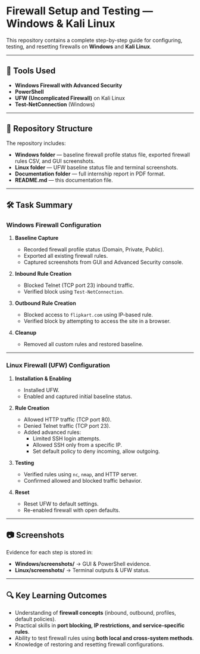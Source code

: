 # Firewall Setup and Testing — Windows & Kali Linux

This repository contains a complete step-by-step guide for configuring, testing, and resetting firewalls on **Windows** and **Kali Linux**.  

---

## 📌 Tools Used
- **Windows Firewall with Advanced Security**
- **PowerShell**
- **UFW (Uncomplicated Firewall)** on Kali Linux
- **Test-NetConnection** (Windows)

---

## 📂 Repository Structure
The repository includes:
- **Windows folder** — baseline firewall profile status file, exported firewall rules CSV, and GUI screenshots.  
- **Linux folder** — UFW baseline status file and terminal screenshots.  
- **Documentation folder** — full internship report in PDF format.  
- **README.md** — this documentation file.
  
---

## 🛠️ Task Summary

### **Windows Firewall Configuration**
1. **Baseline Capture**
   - Recorded firewall profile status (Domain, Private, Public).
   - Exported all existing firewall rules.
   - Captured screenshots from GUI and Advanced Security console.

2. **Inbound Rule Creation**
   - Blocked Telnet (TCP port 23) inbound traffic.
   - Verified block using `Test-NetConnection`.

3. **Outbound Rule Creation**
   - Blocked access to `flipkart.com` using IP-based rule.
   - Verified block by attempting to access the site in a browser.

4. **Cleanup**
   - Removed all custom rules and restored baseline.

---

### **Linux Firewall (UFW) Configuration**
1. **Installation & Enabling**
   - Installed UFW.
   - Enabled and captured initial baseline status.

2. **Rule Creation**
   - Allowed HTTP traffic (TCP port 80).
   - Denied Telnet traffic (TCP port 23).
   - Added advanced rules:
     - Limited SSH login attempts.
     - Allowed SSH only from a specific IP.
     - Set default policy to deny incoming, allow outgoing.

3. **Testing**
   - Verified rules using `nc`, `nmap`, and HTTP server.
   - Confirmed allowed and blocked traffic behavior.

4. **Reset**
   - Reset UFW to default settings.
   - Re-enabled firewall with open defaults.

---

## 📷 Screenshots
Evidence for each step is stored in:
- **Windows/screenshots/** → GUI & PowerShell evidence.
- **Linux/screenshots/** → Terminal outputs & UFW status.

---

## 🔍 Key Learning Outcomes
- Understanding of **firewall concepts** (inbound, outbound, profiles, default policies).
- Practical skills in **port blocking, IP restrictions, and service-specific rules**.
- Ability to test firewall rules using **both local and cross-system methods**.
- Knowledge of restoring and resetting firewall configurations.
